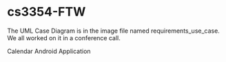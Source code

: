 # cs3354-FTW

The UML Case Diagram is in the image file named requirements_use_case. We all worked on it in a conference call.

Calendar Android Application
